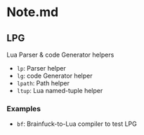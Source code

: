 # Note.md

## LPG

Lua Parser & code Generator helpers

- `lp`: Parser helper
- `lg`: code Generator helper
- `lpath`: Path helper
- `ltup`: Lua named-tuple helper

### Examples

- `bf`: Brainfuck-to-Lua compiler to test LPG
